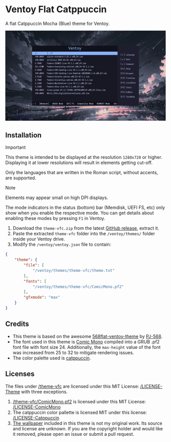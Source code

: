 # Ventoy Flat Catppuccin

A flat Catppuccin Mocha (Blue) theme for Ventoy.

![Preview](/assets/Preview.png)


## Installation

> [!IMPORTANT]
> This theme is intended to be displayed at the resolution `1280x720` or higher. Displaying it at lower resolutions will result in elements getting cut-off.
> 
> Only the languages that are written in the Roman script, without accents, are supported.

> [!NOTE]
> Elements may appear small on high DPI displays.
>
> The mode indicators in the status (bottom) bar (Memdisk, UEFI FS, etc) only show when you enable the respective mode. You can get details about enabling these modes by pressing `F1` in Ventoy.

1. Download the `theme-vfc.zip` from the latest [GitHub release](https://github.com/KindaSuS1368/Ventoy-Flat-Catppuccin/releases/latest), extract it.
2. Paste the extracted `theme-vfc` folder into the `/ventoy/themes/` folder inside your Ventoy drive.
3. Modify the `/ventoy/ventoy.json` file to contain:

```json
{
    "theme": {
        "file": [
            "/ventoy/themes/theme-vfc/theme.txt"
        ],
        "fonts": [
            "/ventoy/themes/theme-vfc/ComicMono.pf2"
        ],
        "gfxmode": "max"
    }
}
```


## Credits

- This theme is based on the awesome [568flat-ventoy-theme](https://github.com/PJ-568/568flat-ventoy-theme) by [PJ-568](https://github.com/PJ-568).
- The font used in this theme is [Comic Mono](https://dtinth.github.io/comic-mono-font/) compiled into a GRUB .pf2 font file with font size 24. Additionally, the `max-height` value of the font was increased from 25 to 32 to mitigate rendering issues.
- The color palette used is [catppuccin](https://catppuccin.com/).


## Licenses

The files under [/theme-vfc](/theme-vfc) are licensed under this MIT License: [/LICENSE-Theme](/LICENSE-Theme) with three exceptions.
1. [/theme-vfc/ComicMono.pf2](/theme-vfc/ComicMono.pf2) is licensed under this MIT License: [/LICENSE-ComicMono](/LICENSE-ComicMono)
2. The catppuccin color pallette is licensed MIT under this license: [/LICENSE-Catppuccin](/LICENSE-Catppuccin)
3. [The wallpaper](/theme-vfc/background.jpg) included in this theme is not my original work.
Its source and license are unknown. If you are the copyright holder and would like it removed, please open an issue or submit a pull request.
